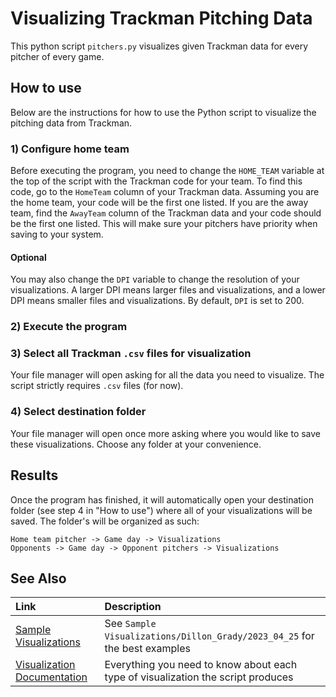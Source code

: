 # Visualizing Trackman Pitching Data
This python script ``pitchers.py`` visualizes given Trackman data for every pitcher of every game.

## How to use
Below are the instructions for how to use the Python script to visualize the pitching data from Trackman.

### 1) Configure home team
Before executing the program, you need to change the ``HOME_TEAM`` variable at the top of the script with the Trackman code for your team. To find this code, go to the ``HomeTeam`` column of your Trackman data. Assuming you are the home team, your code will be the first one listed. If you are the away team, find the ``AwayTeam`` column of the Trackman data and your code should be the first one listed. This will make sure your pitchers have priority when saving to your system.
#### Optional
You may also change the ``DPI`` variable to change the resolution of your visualizations. A larger DPI means larger files and visualizations, and a lower DPI means smaller files and visualizations. By default, ``DPI`` is set to 200.

### 2) Execute the program
### 3) Select all Trackman ``.csv`` files for visualization
Your file manager will open asking for all the data you need to visualize. The script strictly requires ``.csv`` files (for now).

### 4) Select destination folder
Your file manager will open once more asking where you would like to save these visualizations. Choose any folder at your convenience.

## Results
Once the program has finished, it will automatically open your destination folder (see step 4 in "How to use") where all of your visualizations will be saved. The folder's will be organized as such:

```
Home team pitcher -> Game day -> Visualizations
Opponents -> Game day -> Opponent pitchers -> Visualizations
```

## See Also
|                                                Link                                                |                                    Description                                   |
|:---------------------------------------------------------------------------------------------------|:---------------------------------------------------------------------------------|
| [Sample Visualizations](https://github.com/gradill22/Trackman/tree/master/Sample%20Visualizations) | See ``Sample Visualizations/Dillon_Grady/2023_04_25`` for the best examples      |
| [Visualization Documentation](https://github.com/gradill22/Trackman/blob/master/Documentation.pdf) | Everything you need to know about each type of visualization the script produces |
